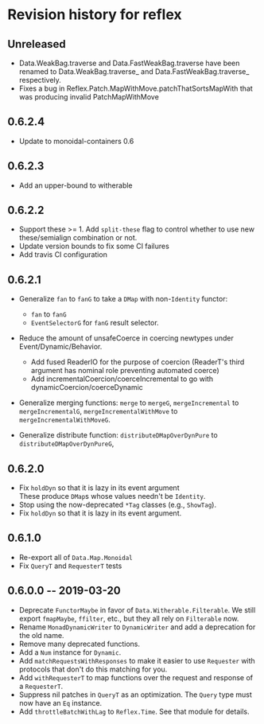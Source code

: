 # Revision history for reflex

## Unreleased

* Data.WeakBag.traverse and Data.FastWeakBag.traverse have been
  renamed to Data.WeakBag.traverse_ and Data.FastWeakBag.traverse_
  respectively.
* Fixes a bug in Reflex.Patch.MapWithMove.patchThatSortsMapWith that was producing invalid PatchMapWithMove

## 0.6.2.4

* Update to monoidal-containers 0.6

## 0.6.2.3

* Add an upper-bound to witherable

## 0.6.2.2

* Support these >= 1. Add `split-these` flag to control whether to use new these/semialign combination or not.
* Update version bounds to fix some CI failures
* Add travis CI configuration

## 0.6.2.1

* Generalize `fan` to `fanG` to take a `DMap` with non-`Identity`
  functor:
    * `fan` to `fanG`
    * `EventSelectorG` for `fanG` result selector.

* Reduce the amount of unsafeCoerce in coercing newtypes under Event/Dynamic/Behavior.
    * Add fused ReaderIO for the purpose of coercion (ReaderT's third argument has nominal role preventing automated coerce)
    * Add incrementalCoercion/coerceIncremental to go with dynamicCoercion/coerceDynamic

* Generalize merging functions:
  `merge` to `mergeG`, 
  `mergeIncremental` to `mergeIncrementalG`, 
  `mergeIncrementalWithMove` to `mergeIncrementalWithMoveG`.  

* Generalize distribute function:
    `distributeDMapOverDynPure` to `distributeDMapOverDynPureG`,

## 0.6.2.0

* Fix `holdDyn` so that it is lazy in its event argument  
  These produce `DMap`s  whose values needn't be `Identity`.
* Stop using the now-deprecated `*Tag` classes (e.g., `ShowTag`).
* Fix `holdDyn` so that it is lazy in its event argument.

## 0.6.1.0

* Re-export all of `Data.Map.Monoidal`
* Fix `QueryT` and `RequesterT` tests

## 0.6.0.0 -- 2019-03-20

* Deprecate `FunctorMaybe` in favor of `Data.Witherable.Filterable`. We still export `fmapMaybe`, `ffilter`, etc., but they all rely on `Filterable` now.
* Rename `MonadDynamicWriter` to `DynamicWriter` and add a deprecation for the old name.
* Remove many deprecated functions.
* Add a `Num` instance for `Dynamic`.
* Add `matchRequestsWithResponses` to make it easier to use `Requester` with protocols that don't do this matching for you.
* Add `withRequesterT` to map functions over the request and response of a `RequesterT`.
* Suppress nil patches in `QueryT` as an optimization. The `Query` type must now have an `Eq` instance.
* Add `throttleBatchWithLag` to `Reflex.Time`. See that module for details.

